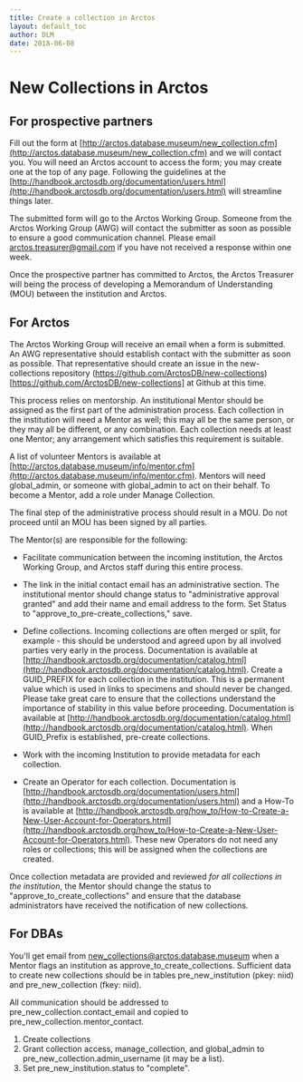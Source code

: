 ```yaml
---
title: Create a collection in Arctos
layout: default_toc
author: DLM
date: 2018-06-08
---
```

# New Collections in Arctos
 
## For prospective partners

Fill out the form at [http://arctos.database.museum/new_collection.cfm](http://arctos.database.museum/new_collection.cfm) and we will contact you.
You will need an Arctos account to access the form; you may create one at the top of any page. Following the guidelines at the [http://handbook.arctosdb.org/documentation/users.html](http://handbook.arctosdb.org/documentation/users.html) will streamline things later.


The submitted form will go to the Arctos Working Group. Someone from the Arctos Working Group (AWG) will contact the submitter as soon as possible to ensure a good communication channel. Please email arctos.treasurer@gmail.com if you have not received a response within one week.  


Once the prospective partner has committed to Arctos, the Arctos Treasurer will being the process of developing a Memorandum of Understanding (MOU) between the institution and Arctos.

## For Arctos
			
The Arctos Working Group will receive an email when a form is submitted. An AWG representative should establish contact with the submitter as soon as possible. That representative should create an issue in the new-collections repository (https://github.com/ArctosDB/new-collections)[https://github.com/ArctosDB/new-collections] at Github at this time.


This process relies on mentorship. An institutional Mentor should be assigned as the first part of the administration process. Each collection in the institution will need a Mentor as well; this may all be the same person, or they may all be different, or any combination. Each collection needs at least one Mentor; any arrangement which satisfies this requirement is suitable. 

A list of volunteer Mentors is available at
[http://arctos.database.museum/info/mentor.cfm](http://arctos.database.museum/info/mentor.cfm). Mentors will need global_admin, or someone with global_admin to act on their behalf. To become a Mentor, add a role under Manage Collection.

The final step of the administrative process should result in a MOU. Do not proceed until an MOU has been signed by all parties.


The Mentor(s) are responsible for the following:


* Facilitate communication between the incoming institution, the Arctos Working Group, and Arctos staff during this entire process.

* The link in the initial contact email has an administrative section. The institutional mentor should change status to "administrative approval granted" and add their name and email address to the form. Set Status to "approve_to_pre-create_collections," save.


* Define collections. Incoming collections are often merged or split, for example - this should be understood and agreed upon by all involved parties very early in the process. Documentation is available at [http://handbook.arctosdb.org/documentation/catalog.html](http://handbook.arctosdb.org/documentation/catalog.html). Create a GUID_PREFIX for each collection in the institution. This is a permanent value which is used in links to specimens and should never be changed. Please take great care to ensure that the collections understand the importance of stability in this value before proceeding. Documentation is available at [http://handbook.arctosdb.org/documentation/catalog.html](http://handbook.arctosdb.org/documentation/catalog.html). When GUID_Prefix is established, pre-create collections. 


* Work with the incoming Institution to provide  metadata for each collection.


* Create an Operator for each collection. Documentation is [http://handbook.arctosdb.org/documentation/users.html](http://handbook.arctosdb.org/documentation/users.html) and a How-To is available at [http://handbook.arctosdb.org/how_to/How-to-Create-a-New-User-Account-for-Operators.html](http://handbook.arctosdb.org/how_to/How-to-Create-a-New-User-Account-for-Operators.html). These new Operators do not need any roles or collections; this will be assigned when the collections are created.


Once collection metadata are provided and reviewed _for all collections in the institution_, the Mentor should change the status to "approve_to_create_collections" and ensure that the database administrators have received the notification of new collections. 

## For DBAs

You'll get email from new_collections@arctos.database.museum when a Mentor flags an institution as approve_to_create_collections. Sufficient data to create new collections should be in tables pre_new_institution (pkey: niid) and pre_new_collection (fkey: niid). 

All communication should be addressed to pre_new_collection.contact_email and copied to pre_new_collection.mentor_contact.


1. Create collections
2. Grant collection access, manage_collection, and global_admin to pre_new_collection.admin_username (it may be a list).
3. Set pre_new_institution.status to "complete".